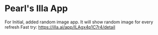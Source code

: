 # Pearl's Illa App
For Initial, added random image app. It will show random image for every refresh
Fast try: https://illa.ai/app/ILAgx4p1C7r4/detail

